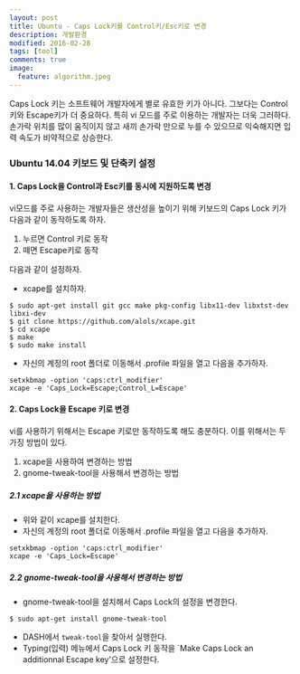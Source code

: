 ```yaml
---
layout: post
title: Ubuntu - Caps Lock키를 Control키/Esc키로 변경
description: 개발환경
modified: 2016-02-28
tags: [tool]
comments: true
image:
  feature: algorithm.jpeg
---
```

Caps Lock 키는 소프트웨어 개발자에게 별로 유효한 키가 아니다. 그보다는 Control키와 Escape키가 더 중요하다. 특히 vi 모드를 주로 이용하는 개발자는 더욱 그러하다. 손가락 위치를 많이 움직이지 않고 새끼 손가락 만으로 누를 수 있으므로 익숙해지면 입력 속도가 비약적으로 상승한다. 

### Ubuntu 14.04 키보드 및 단축키 설정

#### 1. Caps Lock을 Control과 Esc키를 동시에 지원하도록 변경 

vi모드를 주로 사용하는 개발자들은 생산성을 높이기 위해 키보드의 Caps Lock 키가 다음과 같이 동작하도록 하자. 

1. 누르면 Control 키로 동작 
2. 떼면 Escape키로 동작

다음과 같이 설정하자. 

- xcape를 설치하자. 
 
```
$ sudo apt-get install git gcc make pkg-config libx11-dev libxtst-dev libxi-dev
$ git clone https://github.com/alols/xcape.git
$ cd xcape
$ make
$ sudo make install
```

- 자신의 계정의 root 폴더로 이동해서 .profile 파일을 열고 다음을 추가하자. 

```
setxkbmap -option 'caps:ctrl_modifier'
xcape -e 'Caps_Lock=Escape;Control_L=Escape'
```

#### 2. Caps Lock을 Escape 키로 변경

vi를 사용하기 위해서는 Escape 키로만 동작하도록 해도 충분하다. 이를 위해서는 두 가징 방법이 있다. 

1. xcape을 사용하여 변경하는 방법
2. gnome-tweak-tool을 사용해서 변경하는 방법 

##### 2.1 xcape을 사용하는 방법

- 위와 같이 xcape를 설치한다. 
- 자신의 계정의 root 폴더로 이동해서 .profile 파일을 열고 다음을 추가하자. 

```
setxkbmap -option 'caps:ctrl_modifier'
xcape -e 'Caps_Lock=Escape'
```

##### 2.2 gnome-tweak-tool을 사용해서 변경하는 방법 

- gnome-tweak-tool을 설치해서 Caps Lock의 설정을 변경한다. 

```
$ sudo apt-get install gnome-tweak-tool
```

- DASH에서 `tweak-tool`을 찾아서 실행한다. 
- Typing(입력) 메뉴에서 Caps Lock 키 동작을 `Make Caps Lock an additionnal Escape key'으로 설정한다. 

